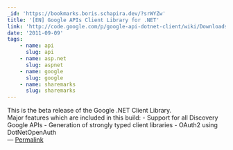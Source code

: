 ```yaml
---
_id: 'https://bookmarks.boris.schapira.dev/?srWYZw'
title: '[EN] Google APIs Client Library for .NET'
link: 'http://code.google.com/p/google-api-dotnet-client/wiki/Downloads'
date: '2011-09-09'
tags:
    - name: api
      slug: api
    - name: asp.net
      slug: aspnet
    - name: google
      slug: google
    - name: sharemarks
      slug: sharemarks
---
```


This is the beta release of the Google .NET Client Library. <br /> Major
features which are included in this build: - Support for all Discovery Google
APIs - Generation of strongly typed client libraries - OAuth2 using
DotNetOpenAuth <br>&#8212;
<a href="https://bookmarks.boris.schapira.dev/?srWYZw" title="Permalink">Permalink</a>
